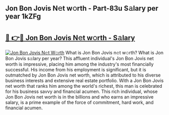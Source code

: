 ## Jon Bon Jovis N𝚎t w𝚘rth - Part-83u S𝚊lary per year 1kZFg

# <h2><a href="http://gc3fkiy.nevu.top/?p=Jon+Bon+Jovis">🔗 👉🔴 Jon Bon Jovis N𝚎t w𝚘rth - S𝚊lary</a></h2>

[![Jon Bon Jovis N𝚎t W𝚘rth](https://i.imgur.com/Oavwk0R.jpeg)](http://gc3fkiy.nevu.top/?p=Jon+Bon+Jovis)
What is Jon Bon Jovis n𝚎t w𝚘rth? What is Jon Bon Jovis s𝚊lary per year?
This affluent individual's Jon Bon Jovis net worth is impressive, placing him among the industry's most financially successful. His income from his employment is significant, but it is outmatched by Jon Bon Jovis net worth, which is attributed to his diverse business interests and extensive real estate portfolio. With a Jon Bon Jovis net worth that ranks him among the world's richest, this man is celebrated for his business savvy and financial acumen. This rich individual, whose Jon Bon Jovis net worth is in the billions and who earns an impressive salary, is a prime example of the force of commitment, hard work, and financial acumen.
